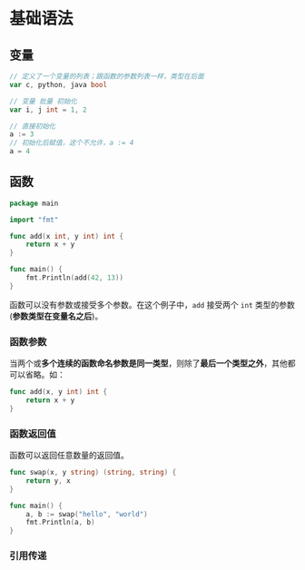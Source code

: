 # 基础语法



## 变量

```go
// 定义了一个变量的列表；跟函数的参数列表一样，类型在后面
var c, python, java bool 

// 变量 批量 初始化
var i, j int = 1, 2 

// 直接初始化
a := 3
// 初始化后赋值，这个不允许，a := 4
a = 4
```



## 函数

```go
package main

import "fmt"

func add(x int, y int) int {
	return x + y
}

func main() {
	fmt.Println(add(42, 13))
}
```
函数可以没有参数或接受多个参数。在这个例子中，`add` 接受两个 `int` 类型的参数(**参数类型在变量名之后**)。



### 函数参数
当两个或**多个连续的函数命名参数是同一类型**，则除了**最后一个类型之外**，其他都可以省略。如：
```go
func add(x, y int) int {
	return x + y
}
```



### 函数返回值

函数可以返回任意数量的返回值。
```go
func swap(x, y string) (string, string) {
	return y, x
}

func main() {
	a, b := swap("hello", "world")
	fmt.Println(a, b)
}
```



### 引用传递

```

```









